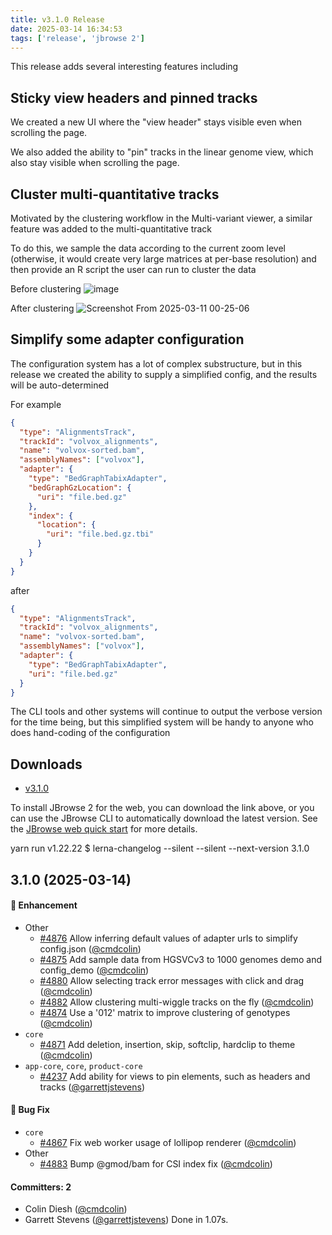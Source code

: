 ```yaml
---
title: v3.1.0 Release
date: 2025-03-14 16:34:53
tags: ['release', 'jbrowse 2']
---
```


This release adds several interesting features including

## Sticky view headers and pinned tracks

We created a new UI where the "view header" stays visible even when scrolling
the page.

We also added the ability to "pin" tracks in the linear genome view, which also
stay visible when scrolling the page.

## Cluster multi-quantitative tracks

Motivated by the clustering workflow in the Multi-variant viewer, a similar
feature was added to the multi-quantitative track

To do this, we sample the data according to the current zoom level (otherwise,
it would create very large matrices at per-base resolution) and then provide an
R script the user can run to cluster the data

Before clustering
![image](https://github.com/user-attachments/assets/a8c64fb8-7bb4-44a1-8ea0-b54a0d88e988)

After clustering
![Screenshot From 2025-03-11 00-25-06](https://github.com/user-attachments/assets/ff026b8a-e46e-4f66-afd1-314841b4d586)

## Simplify some adapter configuration

The configuration system has a lot of complex substructure, but in this release
we created the ability to supply a simplified config, and the results will be
auto-determined

For example

```json
{
  "type": "AlignmentsTrack",
  "trackId": "volvox_alignments",
  "name": "volvox-sorted.bam",
  "assemblyNames": ["volvox"],
  "adapter": {
    "type": "BedGraphTabixAdapter",
    "bedGraphGzLocation": {
      "uri": "file.bed.gz"
    },
    "index": {
      "location": {
        "uri": "file.bed.gz.tbi"
      }
    }
  }
}
```

after

```json
{
  "type": "AlignmentsTrack",
  "trackId": "volvox_alignments",
  "name": "volvox-sorted.bam",
  "assemblyNames": ["volvox"],
  "adapter": {
    "type": "BedGraphTabixAdapter",
    "uri": "file.bed.gz"
  }
}
```

The CLI tools and other systems will continue to output the verbose version for
the time being, but this simplified system will be handy to anyone who does
hand-coding of the configuration

## Downloads

- [v3.1.0](https://github.com/GMOD/jbrowse-components/releases/tag/v3.1.0)

To install JBrowse 2 for the web, you can download the link above, or you can
use the JBrowse CLI to automatically download the latest version. See the
[JBrowse web quick start](https://jbrowse.org/jb2/docs/quickstart_web) for more
details.

yarn run v1.22.22 $ lerna-changelog --silent --silent --next-version 3.1.0

## 3.1.0 (2025-03-14)

#### :rocket: Enhancement

- Other
  - [#4876](https://github.com/GMOD/jbrowse-components/pull/4876) Allow
    inferring default values of adapter urls to simplify config.json
    ([@cmdcolin](https://github.com/cmdcolin))
  - [#4875](https://github.com/GMOD/jbrowse-components/pull/4875) Add sample
    data from HGSVCv3 to 1000 genomes demo and config_demo
    ([@cmdcolin](https://github.com/cmdcolin))
  - [#4880](https://github.com/GMOD/jbrowse-components/pull/4880) Allow
    selecting track error messages with click and drag
    ([@cmdcolin](https://github.com/cmdcolin))
  - [#4882](https://github.com/GMOD/jbrowse-components/pull/4882) Allow
    clustering multi-wiggle tracks on the fly
    ([@cmdcolin](https://github.com/cmdcolin))
  - [#4874](https://github.com/GMOD/jbrowse-components/pull/4874) Use a '012'
    matrix to improve clustering of genotypes
    ([@cmdcolin](https://github.com/cmdcolin))
- `core`
  - [#4871](https://github.com/GMOD/jbrowse-components/pull/4871) Add deletion,
    insertion, skip, softclip, hardclip to theme
    ([@cmdcolin](https://github.com/cmdcolin))
- `app-core`, `core`, `product-core`
  - [#4237](https://github.com/GMOD/jbrowse-components/pull/4237) Add ability
    for views to pin elements, such as headers and tracks
    ([@garrettjstevens](https://github.com/garrettjstevens))

#### :bug: Bug Fix

- `core`
  - [#4867](https://github.com/GMOD/jbrowse-components/pull/4867) Fix web worker
    usage of lollipop renderer ([@cmdcolin](https://github.com/cmdcolin))
- Other
  - [#4883](https://github.com/GMOD/jbrowse-components/pull/4883) Bump @gmod/bam
    for CSI index fix ([@cmdcolin](https://github.com/cmdcolin))

#### Committers: 2

- Colin Diesh ([@cmdcolin](https://github.com/cmdcolin))
- Garrett Stevens ([@garrettjstevens](https://github.com/garrettjstevens)) Done
  in 1.07s.
